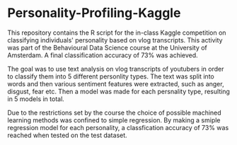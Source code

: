 # Personality-Profiling-Kaggle
This repository contains the R script for the in-class Kaggle competition on classifying individuals' personality 
based on vlog transcripts. This activity was part of the Behavioural Data Science course at the University of Amsterdam.
A final classification accuracy of 73% was achieved. 

The goal was to use text analysis on vlog transcripts of youtubers in order to classify them into 5 different personlity types. 
The text was split into words and then various sentiment features were extracted, such as anger, disgust, fear etc. Then a 
model was made for each persnality type, resulting in 5 models in total. 

Due to the restrictions set by the course the choice of possible machined learning methods was confined to simple regression. 
By making a smiple regression model for each personality, a classfication accuracy of 73% was reached when tested on the test
dataset. 
